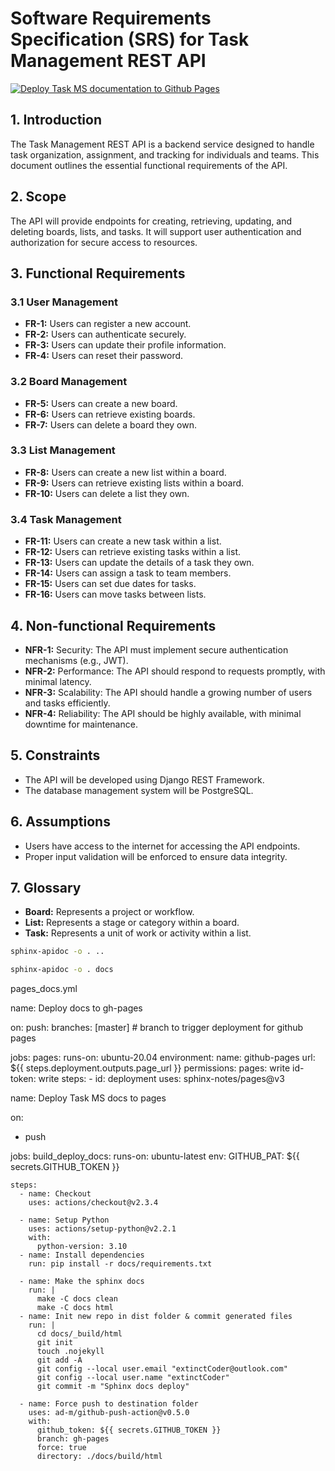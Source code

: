 # Software Requirements Specification (SRS) for Task Management REST API

[![Deploy Task MS documentation to Github Pages](https://github.com/binaryloom/TaskManagementSystem/actions/workflows/pages_docs.yml/badge.svg)](https://github.com/binaryloom/TaskManagementSystem/actions/workflows/pages_docs.yml)

## 1. Introduction

The Task Management REST API is a backend service designed to handle task organization, assignment, and tracking for individuals and teams. This document outlines the essential functional requirements of the API.

## 2. Scope

The API will provide endpoints for creating, retrieving, updating, and deleting boards, lists, and tasks. It will support user authentication and authorization for secure access to resources.

## 3. Functional Requirements

### 3.1 User Management

- **FR-1:** Users can register a new account.
- **FR-2:** Users can authenticate securely.
- **FR-3:** Users can update their profile information.
- **FR-4:** Users can reset their password.

### 3.2 Board Management

- **FR-5:** Users can create a new board.
- **FR-6:** Users can retrieve existing boards.
- **FR-7:** Users can delete a board they own.

### 3.3 List Management

- **FR-8:** Users can create a new list within a board.
- **FR-9:** Users can retrieve existing lists within a board.
- **FR-10:** Users can delete a list they own.

### 3.4 Task Management

- **FR-11:** Users can create a new task within a list.
- **FR-12:** Users can retrieve existing tasks within a list.
- **FR-13:** Users can update the details of a task they own.
- **FR-14:** Users can assign a task to team members.
- **FR-15:** Users can set due dates for tasks.
- **FR-16:** Users can move tasks between lists.

## 4. Non-functional Requirements

- **NFR-1:** Security: The API must implement secure authentication mechanisms (e.g., JWT).
- **NFR-2:** Performance: The API should respond to requests promptly, with minimal latency.
- **NFR-3:** Scalability: The API should handle a growing number of users and tasks efficiently.
- **NFR-4:** Reliability: The API should be highly available, with minimal downtime for maintenance.

## 5. Constraints

- The API will be developed using Django REST Framework.
- The database management system will be PostgreSQL.

## 6. Assumptions

- Users have access to the internet for accessing the API endpoints.
- Proper input validation will be enforced to ensure data integrity.

## 7. Glossary

- **Board:** Represents a project or workflow.
- **List:** Represents a stage or category within a board.
- **Task:** Represents a unit of work or activity within a list.

```sh
sphinx-apidoc -o . ..

sphinx-apidoc -o . docs
```

pages_docs.yml

name: Deploy docs to gh-pages

on:
push:
branches: [master] # branch to trigger deployment for github pages

jobs:
pages:
runs-on: ubuntu-20.04
environment:
name: github-pages
url: ${{ steps.deployment.outputs.page_url }}
permissions:
pages: write
id-token: write
steps: - id: deployment
uses: sphinx-notes/pages@v3

name: Deploy Task MS docs to pages

on:

- push

jobs:
build_deploy_docs:
runs-on: ubuntu-latest
env:
GITHUB_PAT: ${{ secrets.GITHUB_TOKEN }}

    steps:
      - name: Checkout
        uses: actions/checkout@v2.3.4

      - name: Setup Python
        uses: actions/setup-python@v2.2.1
        with:
          python-version: 3.10
      - name: Install dependencies
        run: pip install -r docs/requirements.txt

      - name: Make the sphinx docs
        run: |
          make -C docs clean
          make -C docs html
      - name: Init new repo in dist folder & commit generated files
        run: |
          cd docs/_build/html
          git init
          touch .nojekyll
          git add -A
          git config --local user.email "extinctCoder@outlook.com"
          git config --local user.name "extinctCoder"
          git commit -m "Sphinx docs deploy"

      - name: Force push to destination folder
        uses: ad-m/github-push-action@v0.5.0
        with:
          github_token: ${{ secrets.GITHUB_TOKEN }}
          branch: gh-pages
          force: true
          directory: ./docs/build/html
